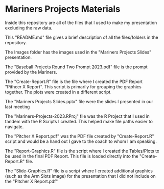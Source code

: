 # Mariners Projects Materials

Inside this repository are all of the files that I used to make my presentation excluding the raw data.

This "README.md" file gives a brief description of all the files/folders in the repository.

The Images folder has the images used in the "Mariners Projects Slides" presentation.

The "Baseball Projects Round Two Prompt 2023.pdf" file is the prompt provided by the Mariners.

The "Create-Report.R" file is the file where I created the PDF Report "Pithcer X Report". This script is primarily for grouping the graphics together. The plots were created in a different script.

The "Mariners Projects Slides.pptx" file were the slides I presented in our last meeting

The "Mariners-Projects-2023.RProj" file was the R Project that I used in tandem with the R Scripts I created. This helped make file paths easier to navigate.

The "Pitcher X Report.pdf" was the PDF file created by "Create-Report.R" script and would be a hand out I gave to the coach to whom I am speaking.

The "Report-Graphics.R" file is the script where I created the Tables/Plots to be used in the final PDF Report. This file is loaded directly into the "Create-Report.R" file.

The "Slide-Graphics.R" file is a script where I created additional graphics (such as the Arm Slots image) for the presentation that I did not include on the "Pitcher X Report.pdf"
